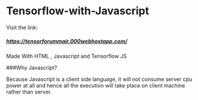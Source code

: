 # Tensorflow-with-Javascript
Visit the link:
##### https://tensorforummair.000webhostapp.com/

Made With HTML , Javascript and Tensorflow JS 

###Why Javascript?

Because Javascript is a client side language, it will not consume server cpu power at all and hence all the execution will take place on client machine rather than server. 
